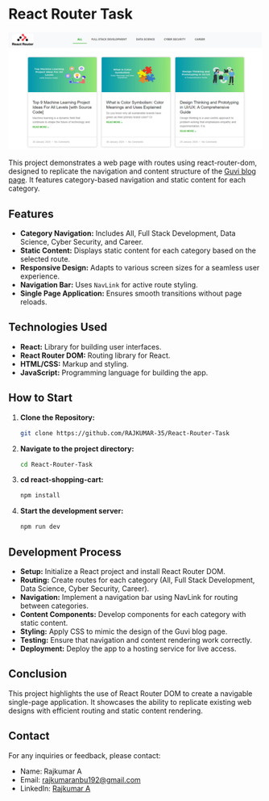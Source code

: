 # React Router Task

![Todo App Edit Preview](public/Images/demo.png)


This project demonstrates a web page with routes using react-router-dom, designed to replicate the navigation and content structure of the [Guvi blog page](https://www.guvi.in/blog/). It features category-based navigation and static content for each category.

## Features
- **Category Navigation:** Includes All, Full Stack Development, Data Science, Cyber Security, and Career.
- **Static Content:** Displays static content for each category based on the selected route.
- **Responsive Design:** Adapts to various screen sizes for a seamless user experience.
- **Navigation Bar:** Uses `NavLink` for active route styling.
- **Single Page Application:** Ensures smooth transitions without page reloads.

## Technologies Used
- **React:** Library for building user interfaces.
- **React Router DOM:** Routing library for React.
- **HTML/CSS:** Markup and styling.
- **JavaScript:** Programming language for building the app.

## How to Start
1. **Clone the Repository:**
   ```bash
   git clone https://github.com/RAJKUMAR-35/React-Router-Task

2. **Navigate to the project directory:**
   ```bash
   cd React-Router-Task

3. **cd react-shopping-cart:**
   ```bash
   npm install

4. **Start the development server:**
   ```bash
   npm run dev

## Development Process

- **Setup:** Initialize a React project and install React Router DOM.
- **Routing:** Create routes for each category (All, Full Stack Development, Data Science, Cyber Security, Career).
- **Navigation:** Implement a navigation bar using NavLink for routing between categories.
- **Content Components:** Develop components for each category with static content.
- **Styling:** Apply CSS to mimic the design of the Guvi blog page.
- **Testing:** Ensure that navigation and content rendering work correctly.
- **Deployment:** Deploy the app to a hosting service for live access.

## Conclusion

This project highlights the use of React Router DOM to create a navigable single-page application. It showcases the ability to replicate existing web designs with efficient routing and static content rendering.

## Contact

For any inquiries or feedback, please contact:
- Name: Rajkumar A
- Email: rajkumaranbu192@gmail.com
- LinkedIn: [Rajkumar A](https://www.linkedin.com/in/rajkumar-cse/)



